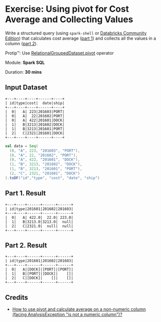 # Exercise: Using pivot for Cost Average and Collecting Values

Write a structured query (using `spark-shell` or [Databricks Community Edition](https://community.cloud.databricks.com)) that calculates cost average ([part 1](#part-1-result)) and collects all the values in a column ([part 2](#part-2-result)).

Protip™: Use [RelationalGroupedDataset.pivot](https://spark.apache.org/docs/latest/api/scala/index.html#org.apache.spark.sql.RelationalGroupedDataset) operator

Module: **Spark SQL**

Duration: **30 mins**

## Input Dataset

```text
+---+----+----+------+----+
| id|type|cost|  date|ship|
+---+----+----+------+----+
|  0|   A| 223|201603|PORT|
|  0|   A|  22|201602|PORT|
|  0|   A| 422|201601|DOCK|
|  1|   B|3213|201602|DOCK|
|  1|   B|3213|201601|PORT|
|  2|   C|2321|201601|DOCK|
+---+----+----+------+----+
```

```scala
val data = Seq(
  (0, "A", 223, "201603", "PORT"),
  (0, "A", 22, "201602", "PORT"),
  (0, "A", 422, "201601", "DOCK"),
  (1, "B", 3213, "201602", "DOCK"),
  (1, "B", 3213, "201601", "PORT"),
  (2, "C", 2321, "201601", "DOCK")
).toDF("id","type", "cost", "date", "ship")
```

## Part 1. Result

```text
+---+----+------+------+------+
| id|type|201601|201602|201603|
+---+----+------+------+------+
|  0|   A| 422.0|  22.0| 223.0|
|  1|   B|3213.0|3213.0|  null|
|  2|   C|2321.0|  null|  null|
+---+----+------+------+------+
```

<!--
data.groupBy("id", "type").pivot("date").agg(avg("cost")).orderBy('id).show
-->

## Part 2. Result

```text
+---+----+------+------+------+
| id|type|201601|201602|201603|
+---+----+------+------+------+
|  0|   A|[DOCK]|[PORT]|[PORT]|
|  1|   B|[PORT]|[DOCK]|    []|
|  2|   C|[DOCK]|    []|    []|
+---+----+------+------+------+
```

<!--
data.groupBy("id", "type").pivot("date").agg(collect_set("ship")).orderBy('id).show
-->

## Credits

* [How to use pivot and calculate average on a non-numeric column (facing AnalysisException "is not a numeric column")?](https://stackoverflow.com/q/37486910/1305344)